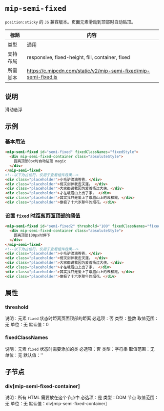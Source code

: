 # `mip-semi-fixed`

`position:sticky` 的 `JS` 兼容版本。页面元素滑动到顶部时自动贴顶。

标题|内容
----|----
类型|通用
支持布局|responsive, fixed-height, fill, container, fixed
所需脚本|https://c.mipcdn.com/static/v2/mip-semi-fixed/mip-semi-fixed.js

## 说明

滑动悬浮

## 示例

### 基本用法

```html
<mip-semi-fixed id="semi-fixed" fixedClassNames="fixedStyle">
  <div mip-semi-fixed-container class="absoluteStyle">
    距离顶部0px时自动贴顶 magic
  </div>
</mip-semi-fixed>
<!--以下为占位符，仅用于查看组件效果-->
<div class="placeholder">小毛驴滴滴答答，</div>
<div class="placeholder">倚天剑伴我走天涯。 </div>
<div class="placeholder">大家都说我因为爱着杨过大侠，</div>
<div class="placeholder">才在峨眉山上出了家， </div>
<div class="placeholder">其实我只是爱上了峨眉山上的云和霞，</div>
<div class="placeholder">像极了十六岁那年的烟花。</div>
```

### 设置 `fixed` 时距离页面顶部的阈值

```html
<mip-semi-fixed id="semi-fixed2" threshold="100" fixedClassNames="fixedStyle">
  <div mip-semi-fixed-container class="absoluteStyle">
	距离顶部100px时停下
  </div>
</mip-semi-fixed>
<!--以下为占位符，仅用于查看组件效果-->
<div class="placeholder">小毛驴滴滴答答，</div>
<div class="placeholder">倚天剑伴我走天涯。 </div>
<div class="placeholder">大家都说我因为爱着杨过大侠，</div>
<div class="placeholder">才在峨眉山上出了家， </div>
<div class="placeholder">其实我只是爱上了峨眉山上的云和霞，</div>
<div class="placeholder">像极了十六岁那年的烟花。</div>
```

## 属性

### threshold

说明：元素 `fixed` 状态时距离页面顶部的距离
必选项：否
类型：整数
取值范围：无
单位：无
默认值：0

### fixedClassNames

说明：元素 `fixed` 状态时需要添加的类
必选项：否
类型：字符串
取值范围：无
单位：无
默认值：''

## 子节点

### div[mip-semi-fixed-container]

说明：所有 HTML 需要放在这个节点中
必选项：是
类型：DOM 节点
取值范围：无
单位：无
默认值：div[mip-semi-fixed-container]
